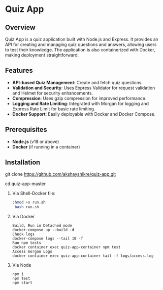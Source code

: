 # Quiz App

## Overview
Quiz App is a quiz application built with Node.js and Express. It provides an API for creating and managing quiz questions and answers, allowing users to test their knowledge. The application is also containerized with Docker, making deployment straightforward.

## Features
- **API-based Quiz Management**: Create and fetch quiz questions.
- **Validation and Security**: Uses Express Validator for request validation and Helmet for security enhancements.
- **Compression**: Uses gzip compression for improved performance.
- **Logging and Rate Limiting**: Integrated with Morgan for logging and Express Rate Limit for basic rate limiting.
- **Docker Support**: Easily deployable with Docker and Docker Compose.

## Prerequisites
- **Node.js** (v18 or above)
- **Docker** (if running in a container)

## Installation

git clone https://github.com/akshayshikre/quiz-app.git

cd quiz-app-master

1. Via Shell-Docker file:
   ```bash
   chmod +x run.sh
    bash run.sh
2. Via Docker
    ```Docker
    Build, Run in Detached mode
    docker-compose up --build -d
    Check logs
    docker-compose logs --tail 10 -f
    Run npm tests
    docker container exec quiz-app-container npm test
    Access morgan Logs
    docker container exec quiz-app-container tail -f logs/access.log 
3. Via Node
    ```node
    npm i
    npm test
    npm start


